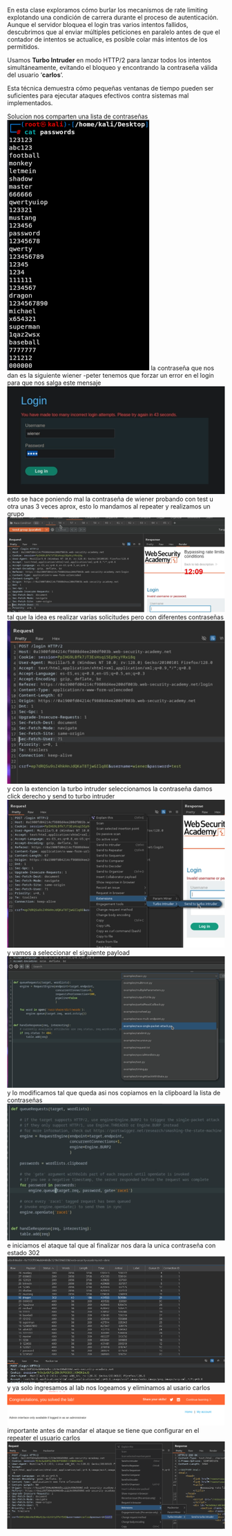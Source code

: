 En esta clase exploramos cómo burlar los mecanismos de rate limiting explotando una condición de carrera durante el proceso de autenticación. Aunque el servidor bloquea el login tras varios intentos fallidos, descubrimos que al enviar múltiples peticiones en paralelo antes de que el contador de intentos se actualice, es posible colar más intentos de los permitidos.

Usamos **Turbo Intruder** en modo HTTP/2 para lanzar todos los intentos simultáneamente, evitando el bloqueo y encontrando la contraseña válida del usuario ‘**carlos**‘.

Esta técnica demuestra cómo pequeñas ventanas de tiempo pueden ser suficientes para ejecutar ataques efectivos contra sistemas mal implementados.

Solucion
nos comparten una lista de contraseñas
![Pasted_image_20250901183347.png](/Imagenes/Pasted_image_20250901183347.png)
la contraseña que nos dan es la siguiente
wiener -peter
tenemos que forzar un error en el login para que nos salga este mensaje
![Pasted_image_20250901183523.png](/Imagenes/Pasted_image_20250901183523.png)
esto se hace poniendo mal la contraseña de wiener probando con test u otra unas 3 veces aprox, esto lo mandamos al repeater
y realizamos un grupo
![Pasted_image_20250901183846.png](/Imagenes/Pasted_image_20250901183846.png)
tal que la idea es realizar varias solicitudes pero con diferentes contraseñas
![Pasted_image_20250901183921.png](/Imagenes/Pasted_image_20250901183921.png)
y con la extencion la turbo intruder seleccionamos la contraseña damos click derecho y send to turbo intruder
![Pasted_image_20250901184129.png](/Imagenes/Pasted_image_20250901184129.png)
y vamos a seleccionar el siguiente payload
![Pasted_image_20250901184215.png](/Imagenes/Pasted_image_20250901184215.png)
y lo modificamos tal que queda asi
nos copiamos en la clipboard la lista de contraseñas
![Pasted_image_20250901184825.png](/Imagenes/Pasted_image_20250901184825.png)
e iniciamos el ataque
tal que al finalizar nos dara la unica contraseña con estado 302
![Pasted_image_20250901190713.png](/Imagenes/Pasted_image_20250901190713.png)
y ya solo ingresamos al lab nos logeamos y eliminamos al usario carlos
![Pasted_image_20250901190750.png](/Imagenes/Pasted_image_20250901190750.png)
importante antes de mandar el ataque se tiene que configurar en el repeater el usuario carlos
![Pasted_image_20250901190839.png](/Imagenes/Pasted_image_20250901190839.png)

